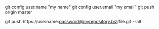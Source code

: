 git config user.name "my name"
git config user.email "my email"
git push origin master

git push https://username:password@myrepository.biz/file.git --all